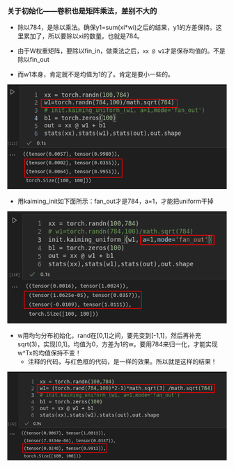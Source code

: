 ### 关于初始化——卷积也是矩阵乘法，差别不大的

- 除以784，是除以乘法。确保y1=sum(xi*wi)之后的结果，y1的方差保持。这里累加了，所以要除以xi的数量。也就是784。

- 由于W权重矩阵，要除以fin_in，做乘法之后，`xx @ w1`才是保存均值的。不是除以fin_out
- 而w1本身，肯定就不是均值为1的了。肯定是要小一些的。

![](2021-10-29_15-53.png)

- 用kaiming_init如下面所示：fan_out才是784，a=1，才能把uniform干掉

![](2021-10-29_15-58.png)

- w用均匀分布初始化，rand在[0,1]之间，要先变到[-1,1]，然后再补充sqrt(3)，实现[0,1]。均值为0，方差为1的w。要用784来归一化，才能实现 w^Tx的均值保持不变！
  - 注释的代码，与红色框的代码，是一样的效果。所以就是这样的结果！

![](2021-10-29_16-06.png)